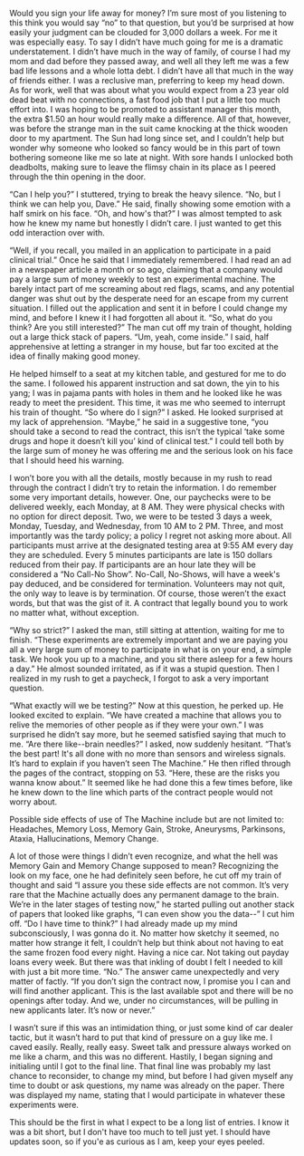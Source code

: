 Would you sign your life away for money? I’m sure most of you listening to this think you would say “no” to that question, but you’d be surprised at how easily your judgment can be clouded for 3,000 dollars a week. For me it was especially easy. To say I didn’t have much going for me is a dramatic understatement. I didn’t have much in the way of family, of course I had my mom and dad before they passed away, and well all they left me was a few bad life lessons and a whole lotta debt. I didn’t have all that much in the way of friends either. I was a reclusive man, preferring to keep my head down. As for work, well that was about what you would expect from a 23 year old dead beat with no connections, a fast food job that I put a little too much effort into. I was hoping to be promoted to assistant manager this month, the extra $1.50 an hour would really make a difference. All of that, however, was before the strange man in the suit came knocking at the thick wooden door to my apartment. The Sun had long since set, and I couldn’t help but wonder why someone who looked so fancy would be in this part of town bothering someone like me so late at night. With sore hands I unlocked both deadbolts, making sure to leave the flimsy chain in its place as I peered through the thin opening in the door. 

“Can I help you?” I stuttered, trying to break the heavy silence. “No, but I think we can help you, Dave.” He said, finally showing some emotion with a half smirk on his face. “Oh, and how's that?” I was almost tempted to ask how he knew my name but honestly I didn’t care. I just wanted to get this odd interaction over with. 

“Well, if you recall, you mailed in an application to participate in a paid clinical trial.” Once he said that I immediately remembered. I had read an ad in a newspaper article a month or so ago, claiming that a company would pay a large sum of money weekly to test an experimental machine. The barely intact part of me screaming about red flags, scams, and any potential danger was shut out by the desperate need for an escape from my current situation. I filled out the application and sent it in before I could change my mind, and before I knew it I had forgotten all about it. “So, what do you think? Are you still interested?” The man cut off my train of thought, holding out a large thick stack of papers. “Um, yeah, come inside.” I said, half apprehensive at letting a stranger in my house, but far too excited at the idea of finally making good money. 

He helped himself to a seat at my kitchen table, and gestured for me to do the same. I followed his apparent instruction and sat down, the yin to his yang; I was in pajama pants with holes in them and he looked like he was ready to meet the president. This time, it was me who seemed to interrupt his train of thought. “So where do I sign?” I asked. He looked surprised at my lack of apprehension. “Maybe,” he said in a suggestive tone, “you should take a second to read the contract, this isn’t the typical ‘take some drugs and hope it doesn’t kill you’ kind of clinical test.” I could tell both by the large sum of money he was offering me and the serious look on his face that I should heed his warning. 

I won’t bore you with all the details, mostly because in my rush to read through the contract I didn’t try to retain the information. I do remember some very important details, however. One, our paychecks were to be delivered weekly, each Monday, at 8 AM. They were physical checks with no option for direct deposit. Two, we were to be tested 3 days a week, Monday, Tuesday, and Wednesday, from 10 AM to 2 PM. Three, and most importantly was the tardy policy; a policy I regret not asking more about. All participants must arrive at the designated testing area at 9:55 AM every day they are scheduled. Every 5 minutes participants are late is 150 dollars reduced from their pay. If participants are an hour late they will be considered a “No Call-No Show”. No-Call, No-Shows, will have a week's pay deduced, and be considered for termination. Volunteers may not quit, the only way to leave is by termination. 
Of course, those weren’t the exact words, but that was the gist of it. A contract that legally bound you to work no matter what, without exception. 

“Why so strict?” I asked the man, still sitting at attention, waiting for me to finish. “These experiments are extremely important and we are paying you all a very large sum of money to participate in what is on your end, a simple task. We hook you up to a machine, and you sit there asleep for a few hours a day.” He almost sounded irritated, as if it was a stupid question. Then I realized in my rush to get a paycheck, I forgot to ask a very important question.

“What exactly will we be testing?” Now at this question, he perked up. He looked excited to explain. “We have created a machine that allows you to relive the memories of other people as if they were your own.” I was surprised he didn’t say more, but he seemed satisfied saying that much to me. “Are there like--brain needles?” I asked, now suddenly hesitant. “That’s the best part! It's all done with no more than sensors and wireless signals. It’s hard to explain if you haven’t seen The Machine.” He then rifled through the pages of the contract, stopping on 53. “Here, these are the risks you wanna know about.” It seemed like he had done this a few times before, like he knew down to the line which parts of the contract people would not worry about. 

Possible side effects of use of The Machine include but are not limited to: Headaches, Memory Loss, Memory Gain, Stroke, Aneurysms, Parkinsons, Ataxia, Hallucinations, Memory Change.

A lot of those were things I didn’t even recognize, and what the hell was Memory Gain and Memory Change supposed to mean? Recognizing the look on my face, one he had definitely seen before, he cut off my train of thought and said “I assure you these side effects are not common. It’s very rare that the Machine actually does any permanent damage to the brain. We’re in the later stages of testing now,” he started pulling out another stack of papers that looked like graphs, “I can even show you the data--” I cut him off. “Do I have time to think?” I had already made up my mind subconsciously, I was gonna do it. No matter how sketchy it seemed, no matter how strange it felt, I couldn’t help but think about not having to eat the same frozen food every night. Having a nice car. Not taking out payday loans every week. But there was that inkling of doubt I felt I needed to kill with just a bit more time. “No.” The answer came unexpectedly and very matter of factly. “If you don’t sign the contract now, I promise you I can and will find another applicant. This is the last available spot and there will be no openings after today. And we, under no circumstances, will be pulling in new applicants later. It’s now or never.”

I wasn’t sure if this was an intimidation thing, or just some kind of car dealer tactic, but it wasn’t hard to put that kind of pressure on a guy like me. I caved easily. Really, really easy. Sweet talk and pressure always worked on me like a charm, and this was no different. Hastily, I began signing and initialing until I got to the final line. That final line was probably my last chance to reconsider, to change my mind, but before I had given myself any time to doubt or ask questions, my name was already on the paper. There was displayed my name, stating that I would participate in whatever these experiments were. 

This should be the first in what I expect to be a long list of entries. I know it was a bit short, but I don't have too much to tell just yet. I should have updates soon, so if you'e as curious as I am, keep your eyes peeled.